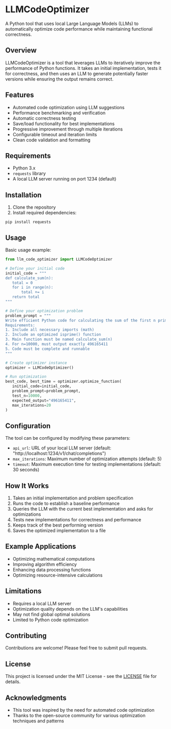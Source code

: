 # LLMCodeOptimizer

A Python tool that uses local Large Language Models (LLMs) to automatically optimize code performance while maintaining functional correctness.

## Overview

LLMCodeOptimizer is a tool that leverages LLMs to iteratively improve the performance of Python functions. It takes an initial implementation, tests it for correctness, and then uses an LLM to generate potentially faster versions while ensuring the output remains correct.

## Features

- Automated code optimization using LLM suggestions
- Performance benchmarking and verification
- Automatic correctness testing
- Save/load functionality for best implementations
- Progressive improvement through multiple iterations
- Configurable timeout and iteration limits
- Clean code validation and formatting

## Requirements

- Python 3.x
- `requests` library
- A local LLM server running on port 1234 (default)

## Installation

1. Clone the repository
2. Install required dependencies:

```
pip install requests
```

## Usage

Basic usage example:

``` python
from llm_code_optimizer import LLMCodeOptimizer

# Define your initial code
initial_code = """
def calculate_sum(n):
   total = 0
   for i in range(n):
       total += i
   return total
"""

# Define your optimization problem
problem_prompt = """
Write efficient Python code for calculating the sum of the first n prime numbers.
Requirements:
1. Include all necessary imports (math)
2. Include an optimized isprime() function
3. Main function must be named calculate_sum(n)
4. For n=10000, must output exactly 496165411
5. Code must be complete and runnable
"""

# Create optimizer instance
optimizer = LLMCodeOptimizer()

# Run optimization
best_code, best_time = optimizer.optimize_function(
   initial_code=initial_code,
   problem_prompt=problem_prompt,
   test_n=10000,
   expected_output="496165411",
   max_iterations=20
)
```

## Configuration

The tool can be configured by modifying these parameters:

- `api_url`: URL of your local LLM server (default: "http://localhost:1234/v1/chat/completions")
- `max_iterations`: Maximum number of optimization attempts (default: 5)
- `timeout`: Maximum execution time for testing implementations (default: 30 seconds)

## How It Works

1. Takes an initial implementation and problem specification
2. Runs the code to establish a baseline performance
3. Queries the LLM with the current best implementation and asks for optimizations
4. Tests new implementations for correctness and performance
5. Keeps track of the best performing version
6. Saves the optimized implementation to a file

## Example Applications

- Optimizing mathematical computations
- Improving algorithm efficiency
- Enhancing data processing functions
- Optimizing resource-intensive calculations

## Limitations

- Requires a local LLM server
- Optimization quality depends on the LLM's capabilities
- May not find global optimal solutions
- Limited to Python code optimization

## Contributing

Contributions are welcome! Please feel free to submit pull requests.

## License

This project is licensed under the MIT License - see the [LICENSE](LICENSE) file for details.

## Acknowledgments

- This tool was inspired by the need for automated code optimization
- Thanks to the open-source community for various optimization techniques and patterns
